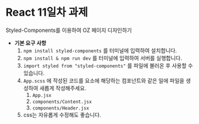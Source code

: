 # React 11일차 과제

Styled-Components를 이용하여 OZ 페이지 디자인하기

- **기본 요구 사항**
  1. `npm install styled-components` 를 터미널에 입력하여 설치합니다.
  2. `npm install & npm run dev` 를 터미널에 입력하여 서버를 실행합니다.
  3. `import styled from "styled-components"` 를 파일에 불러온 후 사용할 수 있습니다.
  4. `App.scss` 에 작성된 코드를 요소에 해당하는 컴포넌트와 같은 일에 파일을 생성하여 새롭게 작성해주세요.
     1. `App.jsx`
     2. `components/Content.jsx`
     3. `components/Header.jsx`
  5. css는 자유롭게 수정해도 좋습니다.
